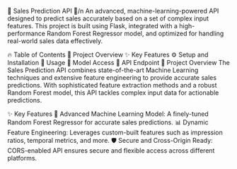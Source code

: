 🚀 Sales Prediction API 🚀/n
An advanced, machine-learning-powered API designed to predict sales accurately based on a set of complex input features. This project is built using Flask, integrated with a high-performance Random Forest Regressor model, and optimized for handling real-world sales data effectively.

🔥 Table of Contents
🌟 Project Overview
✨ Key Features
⚙️ Setup and Installation
🚀 Usage
📂 Model Access
🔗 API Endpoint
🌟 Project Overview
The Sales Prediction API combines state-of-the-art Machine Learning techniques and extensive feature engineering to provide accurate sales predictions. With sophisticated feature extraction methods and a robust Random Forest model, this API tackles complex input data for actionable predictions.

✨ Key Features
🚀 Advanced Machine Learning Model: A finely-tuned Random Forest Regressor for accurate sales predictions.
📊 Dynamic Feature Engineering: Leverages custom-built features such as impression ratios, temporal metrics, and more.
🛡️ Secure and Cross-Origin Ready: CORS-enabled API ensures secure and flexible access across different platforms.
